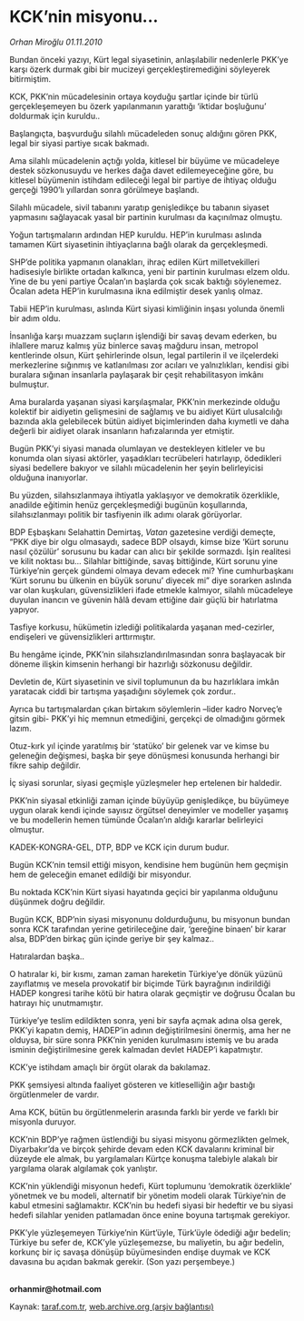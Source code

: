 # KCK’nin misyonu...

*Orhan Miroğlu 01.11.2010*

<div class="yazi"><p>Bundan önceki yazıyı, Kürt legal siyasetinin, anlaşılabilir nedenlerle PKK’ye karşı özerk durmak gibi bir mucizeyi gerçekleştiremediğini söyleyerek bitirmiştim.</p>
<p>KCK, PKK’nin mücadelesinin ortaya koyduğu şartlar içinde bir türlü gerçekleşemeyen bu özerk yapılanmanın yarattığı ‘iktidar boşluğunu’ doldurmak için kuruldu.. </p>
<p>Başlangıçta, başvurduğu silahlı mücadeleden sonuç aldığını gören PKK, legal bir siyasi partiye sıcak bakmadı. </p>
<p>Ama silahlı mücadelenin açtığı yolda, kitlesel bir büyüme ve mücadeleye destek sözkonusuydu ve herkes dağa davet edilemeyeceğine göre, bu kitlesel büyümenin istihdam edileceği legal bir partiye de ihtiyaç olduğu gerçeği 1990’lı yıllardan sonra görülmeye başlandı. </p>
<p>Silahlı mücadele, sivil tabanını yaratıp genişledikçe bu tabanın siyaset yapmasını sağlayacak yasal bir partinin kurulması da kaçınılmaz olmuştu. </p>
<p>Yoğun tartışmaların ardından HEP kuruldu. HEP’in kurulması aslında tamamen Kürt siyasetinin ihtiyaçlarına bağlı olarak da gerçekleşmedi. </p>
<p>SHP’de politika yapmanın olanakları, ihraç edilen Kürt milletvekilleri hadisesiyle birlikte ortadan kalkınca, yeni bir partinin kurulması elzem oldu. Yine de bu yeni partiye Öcalan’ın başlarda çok sıcak baktığı söylenemez. Öcalan adeta HEP’in kurulmasına ikna edilmiştir desek yanlış olmaz.</p>
<p>Tabii HEP’in kurulması, aslında Kürt siyasi kimliğinin inşası yolunda önemli bir adım oldu. </p>
<p>İnsanlığa karşı muazzam suçların işlendiği bir savaş devam ederken, bu ihlallere maruz kalmış yüz binlerce savaş mağduru insan, metropol kentlerinde olsun, Kürt şehirlerinde olsun, legal partilerin il ve ilçelerdeki merkezlerine sığınmış ve katlanılması zor acıları ve yalnızlıkları, kendisi gibi buralara sığınan insanlarla paylaşarak bir çeşit rehabilitasyon imkânı bulmuştur.</p>
<p>Ama buralarda yaşanan siyasi karşılaşmalar, PKK’nin merkezinde olduğu kolektif bir aidiyetin gelişmesini de sağlamış ve bu aidiyet Kürt ulusalcılığı bazında akla gelebilecek bütün aidiyet biçimlerinden daha kıymetli ve daha değerli bir aidiyet olarak insanların hafızalarında yer etmiştir.</p>
<p>Bugün PKK’yi siyasi manada olumlayan ve destekleyen kitleler ve bu konumda olan siyasi aktörler, yaşadıkları tecrübeleri hatırlayıp, ödedikleri siyasi bedellere bakıyor ve silahlı mücadelenin her şeyin belirleyicisi olduğuna inanıyorlar. </p>
<p>Bu yüzden, silahsızlanmaya ihtiyatla yaklaşıyor ve demokratik özerklikle, anadilde eğitimin henüz gerçekleşmediği bugünün koşullarında, silahsızlanmayı politik bir tasfiyenin ilk adımı olarak görüyorlar. </p>
<p>BDP Eşbaşkanı Selahattin Demirtaş, <i>Vatan</i> gazetesine verdiği demeçte, “PKK diye bir olgu olmasaydı, sadece BDP olsaydı, kimse bize ‘Kürt sorunu nasıl çözülür’ sorusunu bu kadar can alıcı bir şekilde sormazdı. İşin realitesi ve kilit noktası bu... Silahlar bittiğinde, savaş bittiğinde, Kürt sorunu yine Türkiye’nin gerçek gündemi olmaya devam edecek mi? Yine cumhurbaşkanı ‘Kürt sorunu bu ülkenin en büyük sorunu’ diyecek mi” diye sorarken aslında var olan kuşkuları, güvensizlikleri ifade etmekle kalmıyor, silahlı mücadeleye duyulan inancın ve güvenin hâlâ devam ettiğine dair güçlü bir hatırlatma yapıyor.</p>
<p>Tasfiye korkusu, hükümetin izlediği politikalarda yaşanan med-cezirler, endişeleri ve güvensizlikleri arttırmıştır.</p>
<p>Bu hengâme içinde, PKK’nin silahsızlandırılmasından sonra başlayacak bir döneme ilişkin kimsenin herhangi bir hazırlığı sözkonusu değildir.</p>
<p>Devletin de, Kürt siyasetinin ve sivil toplumunun da bu hazırlıklara imkân yaratacak ciddi bir tartışma yaşadığını söylemek çok zordur..</p>
<p>Ayrıca bu tartışmalardan çıkan birtakım söylemlerin –lider kadro Norveç’e gitsin gibi- PKK’yi hiç memnun etmediğini, gerçekçi de olmadığını görmek lazım.</p>
<p>Otuz-kırk yıl içinde yaratılmış bir ‘statüko’ bir gelenek var ve kimse bu geleneğin değişmesi, başka bir şeye dönüşmesi konusunda herhangi bir fikre sahip değildir. </p>
<p>İç siyasi sorunlar, siyasi geçmişle yüzleşmeler hep ertelenen bir haldedir.</p>
<p>PKK’nin siyasal etkinliği zaman içinde büyüyüp genişledikçe, bu büyümeye uygun olarak kendi içinde sayısız örgütsel deneyimler ve modeller yaşamış ve bu modellerin hemen tümünde Öcalan’ın aldığı kararlar belirleyici olmuştur.</p>
<p>KADEK-KONGRA-GEL, DTP, BDP ve KCK için durum budur.</p>
<p>Bugün KCK’nin temsil ettiği misyon, kendisine hem bugünün hem geçmişin hem de geleceğin emanet edildiği bir misyondur.</p>
<p>Bu noktada KCK’nin Kürt siyasi hayatında geçici bir yapılanma olduğunu düşünmek doğru değildir. </p>
<p>Bugün KCK, BDP’nin siyasi misyonunu doldurduğunu, bu misyonun bundan sonra KCK tarafından yerine getirileceğine dair, ‘gereğine binaen’ bir karar alsa, BDP’den birkaç gün içinde geriye bir şey kalmaz..</p>
<p>Hatıralardan başka..</p>
<p>O hatıralar ki, bir kısmı, zaman zaman hareketin Türkiye’ye dönük yüzünü zayıflatmış ve mesela provokatif bir biçimde Türk bayrağının indirildiği HADEP kongresi tarihe kötü bir hatıra olarak geçmiştir ve doğrusu Öcalan bu hatırayı hiç unutmamıştır.</p>
<p>Türkiye’ye teslim edildikten sonra, yeni bir sayfa açmak adına olsa gerek, PKK’yi kapatın demiş, HADEP’in adının değiştirilmesini önermiş, ama her ne olduysa, bir süre sonra PKK’nin yeniden kurulmasını istemiş ve bu arada isminin değiştirilmesine gerek kalmadan devlet HADEP’i kapatmıştır.</p>
<p>KCK’ye istihdam amaçlı bir örgüt olarak da bakılamaz. </p>
<p>PKK şemsiyesi altında faaliyet gösteren ve kitleselliğin ağır bastığı örgütlenmeler de vardır. </p>
<p>Ama KCK, bütün bu örgütlenmelerin arasında farklı bir yerde ve farklı bir misyonla duruyor.</p>
<p>KCK’nin BDP’ye rağmen üstlendiği bu siyasi misyonu görmezlikten gelmek, Diyarbakır’da ve birçok şehirde devam eden KCK davalarını kriminal bir düzeyde ele almak, bu yargılamaları Kürtçe konuşma talebiyle alakalı bir yargılama olarak algılamak çok yanlıştır.</p>
<p>KCK’nin yüklendiği misyonun hedefi, Kürt toplumunu ‘demokratik özerklikle’ yönetmek ve bu modeli, alternatif bir yönetim modeli olarak Türkiye’nin de kabul etmesini sağlamaktır. KCK’nin bu hedefi siyasi bir hedeftir ve bu siyasi hedefi silahlar yeniden patlamadan önce enine boyuna tartışmak gerekiyor.</p>
<p>PKK’yle yüzleşemeyen Türkiye’nin Kürt’üyle, Türk’üyle ödediği ağır bedelin; Türkiye bu sefer de, KCK’yle yüzleşemezse, bu maliyetin, bu ağır bedelin, korkunç bir iç savaşa dönüşüp büyümesinden endişe duymak ve KCK davasına bu açıdan bakmak gerekir. (Son yazı perşembeye.)</p>
<p><b><br/>orhanmir@hotmail.com</b></p></div>

Kaynak: [taraf.com.tr](m), [web.archive.org (arşiv bağlantısı)](http://web.archive.org/web/20101104045754/http://taraf.com.tr:80/orhan-miroglu/makale-kck-nin-misyonu.htm)
